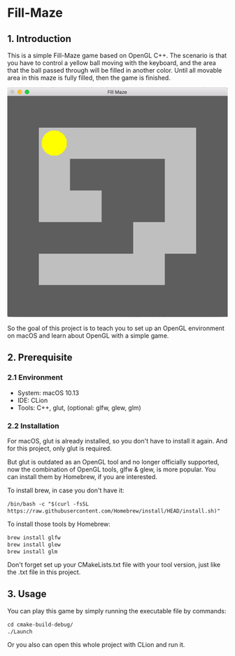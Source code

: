 # Fill-Maze
## 1. Introduction
This is a simple Fill-Maze game based on OpenGL C++. The scenario is that you have to control a yellow ball moving with the keyboard, and the area that the ball passed through will be filled in another color. Until all movable area in this maze is fully filled, then the game is finished.

![img.png](img.png)

So the goal of this project is to teach you to set up an OpenGL environment on macOS and learn about OpenGL with a simple game.

## 2. Prerequisite
### 2.1 Environment
* System: macOS 10.13
* IDE: CLion
* Tools: C++, glut, (optional: glfw, glew, glm)

### 2.2 Installation
For macOS, glut is already installed, so you don't have to install it again. And for this project, only glut is required.

But glut is outdated as an OpenGL tool and no longer officially supported, now the combination of OpenGL tools, glfw & glew, is more popular. You can install them by Homebrew, if you are interested.

To install brew, in case you don't have it:

    /bin/bash -c "$(curl -fsSL https://raw.githubusercontent.com/Homebrew/install/HEAD/install.sh)"

To install those tools by Homebrew:

    brew install glfw 
    brew install glew
    brew install glm

Don't forget set up your CMakeLists.txt file with your tool version, just like the .txt file in this project.

## 3. Usage
You can play this game by simply running the executable file by commands:

    cd cmake-build-debug/
    ./Launch 

Or you also can open this whole project with CLion and run it.